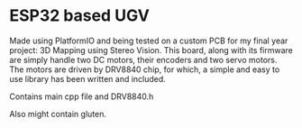 # ESP32 based UGV
Made using PlatformIO and being tested on a custom PCB for my final
year project: 3D Mapping using Stereo Vision. This board, along with
its firmware are simply handle two DC motors, their encoders and two servo motors. The motors are driven by DRV8840 chip, for which, a simple and easy to use library has been written and included.

Contains main cpp file and DRV8840.h

Also might contain gluten.
